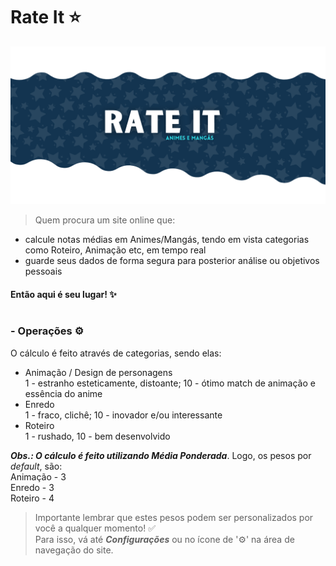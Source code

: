 # Rate It ⭐

[![banner](./screenshots/social-preview.png)](https://github.com/allbertuu)

> Quem procura um site online que: <br>
  - calcule notas médias em Animes/Mangás, tendo em vista categorias como Roteiro, Animação etc, em tempo real<br>
  - guarde seus dados de forma segura para posterior análise ou objetivos pessoais<br>

#### Então aqui é seu lugar! ✨<br><br>

### - Operações ⚙
O cálculo é feito através de categorias, sendo elas:  
- Animação / Design de personagens  
  1 - estranho esteticamente, distoante; 10 - ótimo match de animação e essência do anime  
- Enredo  
  1 - fraco, clichê; 10 - inovador e/ou interessante  
- Roteiro  
  1 - rushado, 10 - bem desenvolvido  

***Obs.: O cálculo é feito utilizando Média Ponderada***. Logo, os pesos por _default_, são:  
Animação - 3  
Enredo - 3  
Roteiro - 4  

> Importante lembrar que estes pesos podem ser personalizados por você a qualquer momento! ✅  
> Para isso, vá até ***Configurações*** ou no ícone de '⚙' na área de navegação do site.
